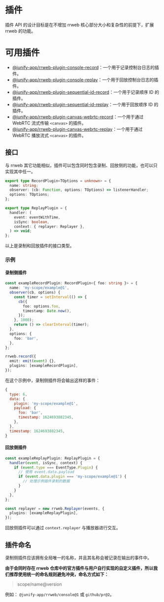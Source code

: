 # 插件

插件 API 的设计目标是在不增加 rrweb 核心部分大小和复杂性的前提下，扩展 rrweb 的功能。

# 可用插件

- [@junify-app/rrweb-plugin-console-record](packages/plugins/rrweb-plugin-console-record)：一个用于记录控制台日志的插件。
- [@junify-app/rrweb-plugin-console-replay](packages/plugins/rrweb-plugin-console-replay)：一个用于回放控制台日志的插件。
- [@junify-app/rrweb-plugin-sequential-id-record](packages/plugins/rrweb-plugin-sequential-id-record)：一个用于记录顺序 ID 的插件。
- [@junify-app/rrweb-plugin-sequential-id-replay](packages/plugins/rrweb-plugin-sequential-id-replay)：一个用于回放顺序 ID 的插件。
- [@junify-app/rrweb-plugin-canvas-webrtc-record](packages/plugins/rrweb-plugin-canvas-webrtc-record)：一个用于通过 WebRTC 流式传输 `<canvas>` 的插件。
- [@junify-app/rrweb-plugin-canvas-webrtc-replay](packages/plugins/rrweb-plugin-canvas-webrtc-replay)：一个用于通过 WebRTC 播放流式 `<canvas>` 的插件。

## 接口

与 rrweb 其它功能相似，插件可以包含同时包含录制、回放侧的功能，也可以只实现其中任一。

```ts
export type RecordPlugin<TOptions = unknown> = {
  name: string;
  observer: (cb: Function, options: TOptions) => listenerHandler;
  options: TOptions;
};

export type ReplayPlugin = {
  handler: (
    event: eventWithTime,
    isSync: boolean,
    context: { replayer: Replayer },
  ) => void;
};
```

以上是录制和回放插件的接口类型。

### 示例

#### 录制侧插件

```ts
const exampleRecordPlugin: RecordPlugin<{ foo: string }> = {
  name: 'my-scope/example@1',
  observer(cb, options) {
    const timer = setInterval(() => {
      cb({
        foo: options.foo,
        timestamp: Date.now(),
      });
    }, 1000);
    return () => clearInterval(timer);
  },
  options: {
    foo: 'bar',
  },
};

rrweb.record({
  emit: emit(event) {},
  plugins: [exampleRecordPlugin],
});
```

在这个示例中，录制侧插件将会输出这样的事件：

```js
{
  type: 6,
  data: {
    plugin: 'my-scope/example@1',
    payload: {
      foo: 'bar',
      timestamp: 1624693882345,
    },
  },
  timestamp: 1624693882345,
}
```

#### 回放侧插件

```ts
const exampleReplayPlugin: ReplayPlugin = {
  handler(event, isSync, context) {
    if (event.type === EventType.Plugin) {
      // 使用 event.data.payload
      if (event.data.plugin === 'my-scope/example@1') {
        // 处理示例插件录制的数据
      }
    }
  },
};

const replayer = new rrweb.Replayer(events, {
  plugins: [exampleReplayPlugin],
});
```

回放侧插件可以通过 `context.replayer` 与播放器进行交互。

## 插件命名

录制侧插件应该拥有全局唯一的名称，并且其名称会被记录在输出的事件中。

**由于会同时存在 rrweb 仓库中的官方插件与用户自行实现的自定义插件，所以我们推荐使用统一的命名规则避免冲突，命名方式如下：**

> scope/name@version

例如： `@junify-app/rrweb/console@1` 或 `github/pr@2`。
